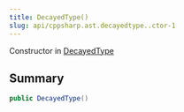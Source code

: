 ```yaml
---
title: DecayedType()
slug: api/cppsharp.ast.decayedtype..ctor-1
---
```

Constructor in [DecayedType](/api/cppsharp/ast/decayedtype)

## Summary



```csharp
public DecayedType()
```

